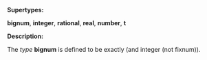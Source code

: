  

**Supertypes:** 

**bignum**, **integer**, **rational**, **real**, **number**, **t** 

**Description:** 

The *type* **bignum** is defined to be exactly (and integer (not fixnum)). 

